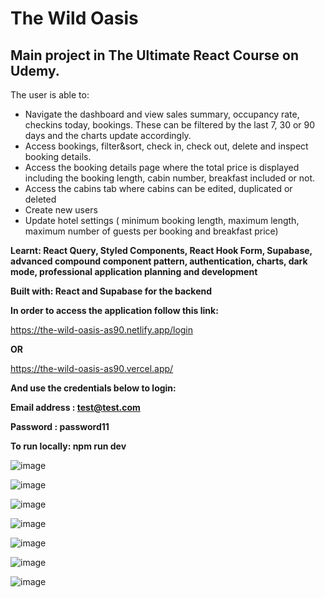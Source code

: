 # The Wild Oasis

## Main project in The Ultimate React Course on Udemy.

The user is able to:
 - Navigate the dashboard and view sales summary, occupancy rate, checkins today, bookings. These can be filtered by the last 7, 30 or 90 days and the charts update accordingly.
 - Access bookings, filter&sort, check in, check out, delete and inspect booking details.
 - Access the booking details page where the total price is displayed including the booking length, cabin number, breakfast included or not.
 - Access the cabins tab where cabins can be edited, duplicated or deleted
 - Create new users
 - Update hotel settings ( minimum booking length, maximum length, maximum number of guests per booking and breakfast price)

**Learnt: React Query, Styled Components, React Hook Form, Supabase, advanced compound component pattern, authentication, charts, dark mode, professional application planning and development**

**Built with: React and Supabase for the backend**

**In order to access the application follow this link:**

https://the-wild-oasis-as90.netlify.app/login

**OR**

https://the-wild-oasis-as90.vercel.app/

**And use the credentials below to login:**

**Email address : test@test.com**

**Password : password11**

**To run locally: npm run dev**

![image](https://github.com/adrians90/the-wild-oasis/assets/128593202/0679eef4-5f6f-4549-b2e9-522d3dbec657)

![image](https://github.com/adrians90/the-wild-oasis/assets/128593202/1e1487dc-cfbf-4bf4-a6b9-d8e0dd2674a7)

![image](https://github.com/adrians90/the-wild-oasis/assets/128593202/c3bf63eb-442c-4cf9-b0fa-594eca2ba2e7)

![image](https://github.com/adrians90/the-wild-oasis/assets/128593202/9de0422d-0c7a-4c97-82f8-a3025c0d9305)

![image](https://github.com/adrians90/the-wild-oasis/assets/128593202/23d5764b-3c9f-423f-ab72-4a6a28791bc0)

![image](https://github.com/adrians90/the-wild-oasis/assets/128593202/7ce64260-1985-4c18-9bf5-d3030c7060ab)

![image](https://github.com/adrians90/the-wild-oasis/assets/128593202/8c2f9863-a72f-49bc-aea8-6574d5387e26)








